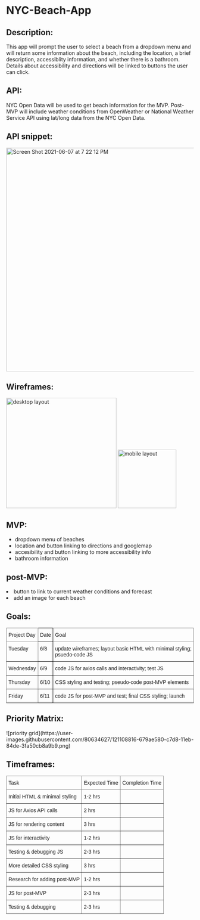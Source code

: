 # NYC-Beach-App

<h2>Description:</h2> This app will prompt the user to select a beach from a dropdown menu and will return some information about the beach, including the location, a brief description, accessiblity information, and whether there is a bathroom. Details about accessibility and directions will be linked to buttons the user can click.

<h2>API:</h2> NYC Open Data will be used to get beach information for the MVP. Post-MVP will include weather conditions from OpenWeather or National Weather Service API using lat/long data from the NYC Open Data.

<h2>API snippet:</h2>

<img width="600" alt="Screen Shot 2021-06-07 at 7 22 12 PM" src="https://user-images.githubusercontent.com/80634627/121099357-b12e0500-c7c5-11eb-80cb-d1c61dc81a7a.png">

<h2>Wireframes:</h2>
<img width="296" alt="desktop layout" src="https://user-images.githubusercontent.com/80634627/121213360-25ab8700-c84c-11eb-9016-950caeaf7a47.png">

<img width="157" alt="mobile layout" src="https://user-images.githubusercontent.com/80634627/121213376-293f0e00-c84c-11eb-9dbb-a4c690a72bf8.png">


<h2>MVP:</h2>
<ul>
  <li>dropdown menu of beaches</li>
  <li>location and button linking  to directions and googlemap</li>
  <li>accesibility and button linking to more accessibility info</li>
  <li>bathroom information</li>
</ul>

<h2>post-MVP:</h2>
</ul>
  <li>button to link to current weather conditions and forecast</li>
  <li> add an image for each beach</li>
</ul>

<h2>Goals:</h2>
  <style type="text/css">
.tg  {border-collapse:collapse;border-spacing:0;}
.tg td{border-color:black;border-style:solid;border-width:1px;font-family:Arial, sans-serif;font-size:14px;
  overflow:hidden;padding:10px 5px;word-break:normal;}
.tg th{border-color:black;border-style:solid;border-width:1px;font-family:Arial, sans-serif;font-size:14px;
  font-weight:normal;overflow:hidden;padding:10px 5px;word-break:normal;}
.tg .tg-0pky{border-color:inherit;text-align:left;vertical-align:top}
.tg .tg-0lax{text-align:left;vertical-align:top}
 </style>
  <table class="tg">
  <thead>
  <tr>
    <th class="tg-0pky">Project Day</th>
    <th class="tg-0lax">Date</th>
    <th class="tg-0pky">Goal</th>
  </tr>
</thead>
<tbody> 
  <tr>
    <td class="tg-0pky">Tuesday</td>
    <td class="tg-0lax">6/8</td>
    <td class="tg-0pky">update wireframes; layout basic HTML with minimal styling; psuedo-code JS</td>
  </tr>
  <tr>
    <td class="tg-0pky">Wednesday</td>
    <td class="tg-0lax">6/9</td>
    <td class="tg-0pky">code JS for axios calls and interactivity; test JS</td>
  </tr>
  <tr>
    <td class="tg-0pky">Thursday</td>
    <td class="tg-0lax">6/10</td>
    <td class="tg-0pky">CSS styling and testing; pseudo-code post-MVP elements</td>
  </tr>
  <tr>
    <td class="tg-0pky">Friday</td>
    <td class="tg-0lax">6/11</td>
    <td class="tg-0pky">code JS for post-MVP and test; final CSS styling; launch</td>
  </tr>
</tbody>
  </table>

<h2>Priority Matrix:</h2>
![priority grid](https://user-images.githubusercontent.com/80634627/121108816-679ae580-c7d8-11eb-84de-3fa50cb8a9b9.png)

<h2>Timeframes:</h2>
<style type="text/css">
.tg  {border-collapse:collapse;border-spacing:0;}
.tg td{border-color:black;border-style:solid;border-width:1px;font-family:Arial, sans-serif;font-size:14px;
  overflow:hidden;padding:10px 5px;word-break:normal;}
.tg th{border-color:black;border-style:solid;border-width:1px;font-family:Arial, sans-serif;font-size:14px;
  font-weight:normal;overflow:hidden;padding:10px 5px;word-break:normal;}
.tg .tg-0pky{border-color:inherit;text-align:left;vertical-align:top}
</style>
<table class="tg">
<thead>
  <tr>
    <th class="tg-0pky">Task</th>
    <th class="tg-0pky">Expected Time</th>
    <th class="tg-0pky">Completion Time</th>
  </tr>
</thead>
<tbody>
  <tr>
    <td class="tg-0pky">Initial HTML &amp; minimal styling</td>
    <td class="tg-0pky">1-2 hrs</td>
    <td class="tg-0pky"></td>
  </tr>
  <tr>
    <td class="tg-0pky">JS for Axios API calls</td>
    <td class="tg-0pky">2 hrs</td>
    <td class="tg-0pky"></td>
  </tr>
  <tr>
    <td class="tg-0pky">JS for rendering content</td>
    <td class="tg-0pky">3 hrs</td>
    <td class="tg-0pky"></td>
  </tr>
  <tr>
    <td class="tg-0pky">JS for interactivity</td>
    <td class="tg-0pky">1-2 hrs</td>
    <td class="tg-0pky"></td>
  </tr>
  <tr>
    <td class="tg-0pky">Testing &amp; debugging JS</td>
    <td class="tg-0pky">2-3 hrs</td>
    <td class="tg-0pky"></td>
  </tr>
  <tr>
    <td class="tg-0pky">More detailed CSS styling</td>
    <td class="tg-0pky">3 hrs</td>
    <td class="tg-0pky"></td>
  </tr>
  <tr>
    <td class="tg-0pky">Research for adding post-MVP </td>
    <td class="tg-0pky">1-2 hrs</td>
    <td class="tg-0pky"></td>
  </tr>
  <tr>
    <td class="tg-0pky">JS for post-MVP</td>
    <td class="tg-0pky">2-3 hrs</td>
    <td class="tg-0pky"></td>
  </tr>
  <tr>
    <td class="tg-0pky">Testing &amp; debugging</td>
    <td class="tg-0pky">2-3 hrs</td>
    <td class="tg-0pky"></td>
  </tr>
</tbody>
</table>
